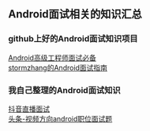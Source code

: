 ## Android面试相关的知识汇总
### github上好的Android面试知识项目
[Android高级工程师面试必备](https://github.com/yangkun19921001/Blog/blob/master/%E7%AC%94%E8%AF%95%E9%9D%A2%E8%AF%95/Android%E9%AB%98%E7%BA%A7%E5%B7%A5%E7%A8%8B%E5%B8%88%E9%9D%A2%E8%AF%95%E5%BF%85%E5%A4%87/README.md)    
[stormzhang的Android面试指南](https://github.com/stormzhang/android-interview-questions-cn)

### 我自己整理的Android面试知识
[抖音直播面试](/doc/抖音面试题.md)    
[头条-视频方向android职位面试题](/doc/头条视频方向Android面试题.md)
